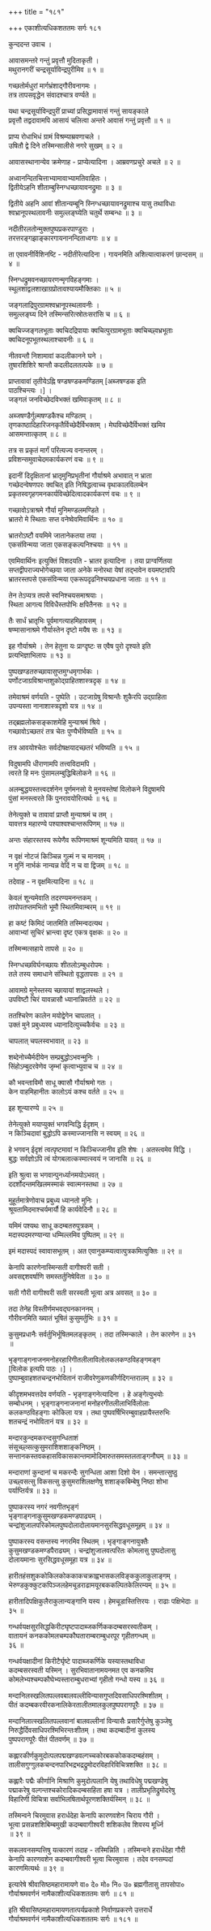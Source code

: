 +++
title = "१८१"

+++
एकाशीत्यधिकशततमः सर्गः १८१   
  
कुन्ददन्त उवाच ।  
  
आवासमन्तरे गन्तुं प्रवृत्तौ मुदिताकृती ।  
मथुरानगरीं चन्द्रसूर्याविन्द्रपुरीमिव ॥ १ ॥  
  
गच्छतोर्मधुरां मार्गभ्रंशाद्गौरीवनागमः ।  
तत्र तापसवृद्धेन संवादश्चात्र वर्ण्यते ॥   
  
यथा चन्द्रसूर्याविन्द्रपुरीं प्राच्यां प्रसिद्धामावासं गन्तुं सायङ्काले   
प्रवृत्तौ तद्वदावामपि आसायं चलित्वा अन्तरे आवासं गन्तुं प्रवृत्तौ ॥ १ ॥  
  
प्राप्य रोधाभिधं ग्रामं विश्रम्याम्रवणाचले ।  
उषितौ द्वे दिने तस्मिन्सालीसे नगरे सुखम् ॥ २ ॥  
  
आवासस्थानान्येव क्रमेणाह - प्राप्येत्यादिना । आम्रवणप्रचुरे अचले ॥ २ ॥  
  
अध्वानन्दितचित्ताभ्यामावाभ्यामतिवाहितः ।  
द्वितीयेऽहनि शीताम्बुस्निग्धच्छायावनद्रुमाः ॥ ३ ॥  
  
द्वितीये अहनि आवां शीतान्यम्बूनि स्निग्धच्छायावनद्रुमाश्च यासु तथाविधाः   
श्वभ्रानूपस्थलावनीः समुल्लङ्घ्येति चतुर्थे सम्बन्धः ॥ ३ ॥  
  
नदीतीरलतोन्मुक्तपुष्पप्रकरपाण्डुराः ।  
तरत्तरङ्गझाङ्कारगायनानन्दिताध्वगाः ॥ ४ ॥  
  
ता एवावनीर्विशिनष्टि - नदीतीरेत्यादिना । गायनमिति अशित्यात्वाकरणं छान्दसम् ॥   
४ ॥  
  
स्निग्धद्रुमवनच्छायरणन्मृगविहङ्गमाः ।  
स्थूलशाद्वलशाखाग्रप्रोतावश्यायमौक्तिकाः ॥ ५ ॥  
  
जङ्गलाद्रिपुरग्रामश्वभ्रानूपस्थलावनीः ।  
समुल्लङ्घ्य दिने तस्मिन्सरित्स्रोतःसरांसि च ॥ ६ ॥  
  
क्वचिज्जङ्गलभूताः क्वचिदद्रिपायाः क्वचित्पुरग्रामभूताः क्वचिच्छ्वभ्रभूताः   
क्वचिदनूपभूतस्थलाश्चावनीः ॥ ६ ॥  
  
नीतवन्तौ निशामावां कदलीकानने घने ।  
तुषारशिशिरे श्रान्तौ कदलीदलतल्पके ॥ ७ ॥  
  
प्राप्तावावां तृतीयेऽह्नि षण्डषण्डकमण्डितम् [अब्जषण्डक इति   
पाठश्चिन्त्यः ।] ।  
जङ्गलं जनविच्छेदविभक्तं खमिवाकृतम् ॥ ८ ॥  
  
अब्जषण्डैर्गुल्मषण्डकैश्च मण्डितम् ।   
तृणकाष्ठादिहारिजनकृतैर्विच्छेदैर्विभक्तम् । मेघविच्छेदैर्विभक्तं खमिव   
आसमन्तात्कृतम् ॥ ८ ॥  
  
तत्र स प्रकृतं मार्गं परित्यज्य वनान्तरम् ।  
प्रविशन्समुवाचेदमकार्यकरणं वचः ॥ ९ ॥  
  
इदानीं दिदृक्षितानां भ्रातृमुनिप्रभृतीनां गौर्याश्रमे अभावात् न भ्राता   
गच्छेदन्वेषणपरः क्वचित् इति निषिद्धत्वाच्च वृथाकालविलम्बेन   
प्रकृतस्वगृहगमनकार्यविच्छेदित्वादकार्यकरणं वचः ॥ ९ ॥  
  
गच्छावोऽत्राश्रमे गौर्या मुनिमण्डलमण्डिते ।  
भ्रातरो मे स्थिताः सप्त वनेष्वेवमिवार्थिनः ॥ १० ॥  
  
भ्रातरोऽष्टौ वयमिमे जातानेकतया तया ।  
एकसंविन्मया जाता एकसङ्कल्पनिश्चयाः ॥ ११ ॥  
  
एवमिवार्थिनः इत्युक्तिं विशदयति - भ्रातर इत्यादिना । तया प्राग्वर्णितया   
सप्तद्वीपराज्यभोगेच्छया जाता अनेके मनोरथा येषां तद्भावेन वयमष्टावपि   
भ्रातरस्तपसे एकसंविन्मया एकरूपदृढनिश्चयप्रधाना जाताः ॥ ११ ॥  
  
तेन तेऽप्यत्र तपसे स्वनिश्चयसमाश्रयाः ।  
स्थिता आगत्य विविधैस्तपोभिः क्षपितैनसः ॥ १२ ॥  
  
तैः सार्धं भ्रातृभिः पूर्वमागत्याहमिहावसम् ।  
षण्मासानाश्रमे गौर्यास्तेन दृष्टो मयैष सः ॥ १३ ॥  
  
इह गौर्याश्रमे । तेन हेतुना यः प्राग्दृष्टः स एवैष पुरो दृश्यते इति   
प्रत्यभिज्ञाभिलापः ॥ १३ ॥  
  
पुष्पखण्डतरुच्छायासुप्तमुग्धमृगार्भकः ।  
पर्णोटजाग्रविश्रान्तशुकोद्ग्राहितशास्त्रदृक् ॥ १४ ॥  
  
तमेवाश्रमं वर्णयति - पुष्पेति । उटजाग्रेषु विश्रान्तैः शुकैरपि उद्ग्राहिता   
उपन्यस्ता नानाशास्त्रदृशो यत्र ॥ १४ ॥  
  
तद्ब्रह्मलोकसङ्काशमेहि मुन्याश्रमं श्रिये ।  
गच्छावोऽच्छतरं तत्र चेतः पुण्यैर्भविष्यति ॥ १५ ॥  
  
तत्र आवयोश्चेतः सर्वदोषक्षयादच्छतरं भविष्यति ॥ १५ ॥  
  
विदुषामपि धीराणामपि तत्त्वविदामपि ।  
त्वरते हि मनः पुंसामलम्बुद्धिबिलोकने ॥ १६ ॥  
  
अलम्बुद्धयस्तत्त्वदर्शनेन पूर्णमनसो ये मुनयस्तेषां विलोकने विदुषामपि   
पुंसां मनस्त्वरते किं पुनरावयोरित्यर्थः ॥ १६ ॥  
  
तेनेत्युक्ते च तावावां प्राप्तौ मुन्याश्रमं च तम् ।  
यावत्तत्र महारण्ये पश्याश्वश्चान्तरूपिणम् ॥ १७ ॥  
  
अन्तः संहारस्तस्य रूपेणैव रूपिणमाश्रमं शून्यमिति यावत् ॥ १७ ॥  
  
न वृक्षं नोटजं किञ्चिन्न गुल्मं न च मानवम् ।  
न मुनिं नार्भकं नान्यन्न वेदिं न च वा द्विजम् ॥ १८ ॥  
  
तदेवाह - न वृक्षमित्यादिना ॥ १८ ॥  
  
केवलं शून्यमेवाति तदरण्यमनन्तकम् ।  
तापोपतप्तमभितो भूमौ स्थितमिवाम्बरम् ॥ १९ ॥  
  
हा कष्टं किमिदं जातमिति तस्मिन्वदत्यथ ।  
आवाभ्यां सुचिरं भ्रान्त्वा दृष्ट एकत्र वृक्षकः ॥ २० ॥  
  
तस्मिन्मत्सहाये तापसे ॥ २० ॥  
  
स्निग्धच्छविर्घनच्छायः शीतलोऽम्बुधरोपमः ।  
तले तस्य समाधाने संस्थितो वृद्धतापसः ॥ २१ ॥  
  
आवामग्रे मुनेस्तस्य च्छायायां शाद्वलस्थले ।  
उपविष्टौ चिरं यावन्नासौ ध्यानान्निवर्तते ॥ २२ ॥  
  
ततश्चिरेण कालेन मयोद्वेगेन चापलात् ।  
उक्तं मुने प्रबुध्यस्व ध्यानादित्युच्चकैर्वचः ॥ २३ ॥  
  
चापलात् चपलस्वभावात् ॥ २३ ॥  
  
शब्देनोच्चैर्मदीयेन सम्प्रबुद्धोऽभवन्मुनिः ।  
सिंहोऽम्बुदरवेणेव जृम्भां कृत्वाभ्युवाच च ॥ २४ ॥  
  
कौ भवन्ताविमौ साधू क्वासौ गौर्याश्रमो गतः ।  
केन वाहमिहानीतः कालोऽयं कश्च वर्तते ॥ २५ ॥  
  
इह शून्यारण्ये ॥ २५ ॥  
  
तेनेत्युक्ते मयाप्युक्तं भगवन्विद्धि ईदृशम् ।  
न किञ्चिदावां बुद्धोऽपि कस्माज्जानासि न स्वयम् ॥ २६ ॥  
  
हे भगवन् ईदृशं त्वत्पृष्टमावां न किञ्चिज्जानीव इति शेषः । अतस्त्वमेव विद्धि ।   
बुद्धः सर्वज्ञोऽपि त्वं योगबलात्कस्मात्स्वयं न जानासि ॥ २६ ॥  
  
इति श्रुत्वा स भगवान्पुनर्ध्यानमयोऽभवत् ।  
ददर्शोदन्तमखिलमस्माकं स्वात्मनस्तथा ॥ २७ ॥  
  
मुहूर्तमात्रेणोवाच प्रबुध्य ध्यानतो मुनिः ।  
श्रूयतामिदमाश्चर्यमार्यौ हि कार्यवेदिनौ ॥ २८ ॥  
  
यमिमं पश्यथः साधू कदम्बतरुपुत्रकम् ।  
मदास्पदमरण्यान्या धम्मिल्लमिव पुष्पितम् ॥ २९ ॥  
  
इमं मदास्पदं स्वावासभूतम् । अत एवानुकम्प्यत्वात्पुत्रकमित्युक्तिः ॥ २९ ॥  
  
केनापि कारणेनास्मिन्सती वागीश्वरी सती ।  
अवसद्दशवर्षाणि समस्तर्तुनिषेविता ॥ ३० ॥  
  
सती गौरी वागीश्वरी सती सरस्वती भूत्वा अत्र अवसत् ॥ ३० ॥  
  
तदा तेनेह विस्तीर्णमभवद्घनकाननम् ।  
गौरीवनमिति ख्यातं भूषितं कुसुमर्तुभिः ॥ ३१ ॥  
  
कुसुमप्रधानैः सर्वर्तुभिर्भूषितमलङ्कृतम् । तदा तस्मिन्काले । तेन कारणेन ॥ ३१   
॥  
  
भृङ्गाङ्गनाजनमनोहरहारिगीतलीलाविलोलकलकण्ठविहङ्गमङ्ग   
[विलोक इत्यपि पाठः ।] ।  
पुष्पाम्बुवाहशतचन्द्रनभोवितानं राजीवरेणुकणकीर्णदिगन्तरालम् ॥ ३२ ॥  
  
कीदृशमभवत्तदेव वर्णयति - भृङ्गाङ्गनेत्यादिना । हे अङ्गेत्युभयोः   
सम्बोधनम् । भृङ्गाङ्गनाजनानां मनोहरगीतलीलाभिर्विलोलाः   
कलकण्ठविहङ्गाः कोकिला यत्र । तथा पुष्पवर्षिभिरम्बुवाहप्रायैस्तरुभिः   
शतचन्द्रं नभोवितानं यत्र ॥ ३२ ॥  
  
मन्दारकुन्दमकरन्दसुगन्धिताशं   
संसूच्छ्व्सत्कुसुमराशिशशाङ्कनिष्ठम् ।  
सन्तानकस्तवकहासविकासकान्तमामोदिमारुतसमस्तलताङ्गनौघम् ॥ ३३ ॥  
  
मन्दाराणां कुन्दानां च मकरन्दैः सुगन्धिता आशा दिशो येन । समन्तात्सुष्ठु   
उच्छ्वसत्सु विकसत्सु कुसुमराशिलक्षणेषु शशाङ्कबिम्बेषु निष्ठा शोभा   
पर्याप्तिर्यत्र ॥ ३३ ॥  
  
पुष्पाकरस्य नगरं नवगीतभृङ्गं   
भृङ्गाङ्गनाकुसुमखण्डकमण्डपाढ्यम् ।  
चन्द्रांशुजालपरिकोमलपुष्पदोलादोलायमानसुरसिद्धवधूसमूहम् ॥ ३४ ॥  
  
पुष्पाकरस्य वसन्तस्य नगरमिव स्थितम् । भृङ्गाङ्गनायुक्तैः   
कुसुमखण्डकमण्डपैराढ्यम् । चन्द्रांशुजालवत्परितः कोमलासु पुष्पदोलासु   
दोलायमानाः सुरसिद्धवधूसमूहा यत्र ॥ ३४ ॥  
  
हारीतहंसशुककोकिलकोककाकचक्राह्वभासकलविङ्ककुलाकुलाङ्गम् ।  
भेरुण्डकुक्कुटकपिञ्जलहेमचूडराढामयूरबककल्पितकेलिरम्यम् ॥ ३५ ॥  
  
हारीतादिपक्षिकुलैराकुलान्यङ्गानि यस्य । हेमचूडास्तित्तिरयः । राढाः पक्षिभेदाः ॥   
३५ ॥  
  
गन्धर्वयक्षसुरसिद्धकिरीटघृष्टपादाब्जकर्णिककदम्बसरस्वतीकम् ।  
वातायनं कनककोमलचम्पकौघताराम्बराम्बुधरपूर गृहीतगन्धम् ॥   
३६ ॥  
  
गन्धर्वयक्षादीनां किरीटैर्घृष्टे पादाब्जकर्णिके यस्यास्तथाविधा   
कदम्बसरस्वती यस्मिन् । सुरभिवातानामयनमत एव कनकमिव   
कोमलेभ्यश्चम्पकौघेभ्यस्ताराम्बुधराभ्यां गृहीतो गन्धो यस्य ॥ ३६ ॥  
  
मन्दानिलस्खलितपल्लवबालवल्लीविन्यासगुप्तदिवसाधिपरश्मिशीतम् ।  
पीतं कदम्बकरवीरकनालिकेरतालीतमालकुलपुष्पपरागपूरैः ॥ ३७ ॥  
  
मन्दानिलात्स्खलितपल्लवानां बालवल्लीनां विन्यासैः प्रसारैर्गुप्तेषु कुञ्जेषु   
निरुद्धैर्दिवसाधिपरश्मिभिरन्तःशीतम् । तथा कदम्बादीनां कुलस्य   
पुष्पपरागपूरैः पीतं पीतवर्णम् ॥ ३७ ॥  
  
कह्लारकीर्णकुमुदोत्पलपद्मखण्डवल्गच्चकोरबककोककदम्बहंसम् ।  
तालीसगुग्गुलकचन्दनपारिभद्रभद्रद्रुमोदरविहारिविचित्रशक्ति ॥ ३८ ॥  
  
कह्लारैः पद्मैः कीर्णानि मिश्राणि कुमुदोत्पलानि येषु तथाविधेषु पद्मखण्डेषु   
पद्माकरेषु वल्गन्तश्चकोरादिकदम्बसहिता हषा यत्र । तालीप्रभृतिद्रुमोदरेषु   
विहारिणी विचित्रा सर्वाभिलषितार्थपूरणशक्तिर्यस्मिन् ॥ ३८ ॥  
  
तस्मिन्वने चिरमुवास हरार्धदेहा केनापि कारणवशेन चिराय गौरी ।  
भूत्वा प्रसन्नशशिबिम्बमुखी कदम्बवागीश्वरी शशिकलेव शिवस्य मूर्ध्नि   
॥ ३९ ॥  
  
सकलवनसम्पत्तिषु यत्कारणं तदाह - तस्मिन्निति । तस्मिन्वने हरार्धदेहा गौरी   
केनापि कारणवशेन कदम्बवागीश्वरी भूत्वा चिरमुवास । तदेव वनसम्पदां   
कारणमित्यर्थः ॥ ३९ ॥  
  
इत्यारेषे श्रीवासिष्ठमहारामायणे वा० दे० मो० नि० उ० ब्रह्मगीतासु तापसोपा०   
गौर्याश्रमवर्णनं नामैकाशीत्यधिकशततमः सर्गः ॥ ८१ ॥  
  
इति श्रीवासिष्ठमहारामायणतात्पर्यप्रकाशे निर्वाणप्रकरणे उत्तरार्धे   
गौर्याश्रमवर्णनं नामैकाशीत्यधिकशततमः सर्गः ॥ १८१ ॥  
  